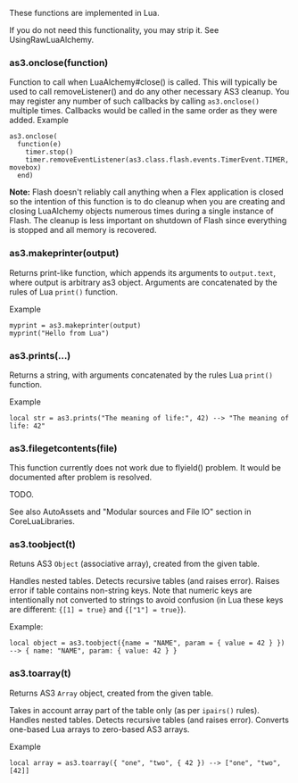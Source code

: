These functions are implemented in Lua.

If you do not need this functionality, you may strip it. See UsingRawLuaAlchemy.

### as3.onclose(function)
Function to call when LuaAlchemy#close() is called.  This will typically be used to call removeListener() and do any other necessary AS3 cleanup. You may register any number of such callbacks by calling `as3.onclose()` multiple times. Callbacks would be called in the same order as they were added.
Example
```
as3.onclose(
  function(e)
    timer.stop()
    timer.removeEventListener(as3.class.flash.events.TimerEvent.TIMER, movebox)
  end)
```

**Note:** Flash doesn't reliably call anything when a Flex application is closed so the intention of this function is to do cleanup when you are creating and closing LuaAlchemy objects numerous times during a single instance of Flash.  The cleanup is less important on shutdown of Flash since everything is stopped and all memory is recovered.

### as3.makeprinter(output)
Returns print-like function, which appends its arguments to `output.text`, where output is arbitrary as3 object. Arguments are concatenated by the rules of Lua `print()` function.

Example
```
myprint = as3.makeprinter(output)
myprint("Hello from Lua")
```

### as3.prints(...)

Returns a string, with arguments concatenated by the rules Lua `print()` function.

Example
```
local str = as3.prints("The meaning of life:", 42) --> "The meaning of life: 42"
```

### as3.filegetcontents(file)

This function currently does not work due to flyield() problem. It would be documented after problem is resolved.

TODO.

See also AutoAssets and "Modular sources and File IO" section in CoreLuaLibraries.

### as3.toobject(t)

Retuns AS3 `Object` (associative array), created from the given table.

Handles nested tables. Detects recursive tables (and raises error). Raises error if table contains non-string keys. Note that numeric keys are intentionally not converted to strings to avoid confusion (in Lua these keys are different: `{[1] = true}` and `{["1"] = true}`).

Example:
```
local object = as3.toobject({name = "NAME", param = { value = 42 } }) --> { name: "NAME", param: { value: 42 } }
```

### as3.toarray(t)

Returns AS3 `Array` object, created from the given table.

Takes in account array part of the table only (as per `ipairs()` rules). Handles nested tables. Detects recursive tables (and raises error). Converts one-based Lua arrays to zero-based AS3 arrays.

Example
```
local array = as3.toarray({ "one", "two", { 42 }) --> ["one", "two", [42]]
```